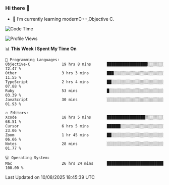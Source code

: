 ### Hi there 👋
- 🌱 I’m currently learning modernC++,Objective C.
<!--
**Asukaki7/Asukaki7** is a ✨ _special_ ✨ repository because its `README.md` (this file) appears on your GitHub profile.

Here are some ideas to get you started:

- 🔭 I’m currently working on ...
- 🌱 I’m currently learning ...
- 👯 I’m looking to collaborate on ...
- 🤔 I’m looking for help with ...
- 💬 Ask me about ...
- 📫 How to reach me: ...
- 😄 Pronouns: ...
- ⚡ Fun fact: ...
-->
<!--START_SECTION:waka-->
![Code Time](http://img.shields.io/badge/Code%20Time-685%20hrs%206%20mins-blue)

![Profile Views](http://img.shields.io/badge/Profile%20Views-0-blue)

📊 **This Week I Spent My Time On** 

```text
💬 Programming Languages: 
Objective-C              19 hrs 8 mins       ██████████████████░░░░░░░   72.47 % 
Other                    3 hrs 3 mins        ███░░░░░░░░░░░░░░░░░░░░░░   11.55 % 
TypeScript               2 hrs 4 mins        ██░░░░░░░░░░░░░░░░░░░░░░░   07.88 % 
Ruby                     53 mins             █░░░░░░░░░░░░░░░░░░░░░░░░   03.39 % 
JavaScript               30 mins             ░░░░░░░░░░░░░░░░░░░░░░░░░   01.93 % 

🔥 Editors: 
Xcode                    18 hrs 5 mins       █████████████████░░░░░░░░   68.51 % 
Cursor                   6 hrs 5 mins        ██████░░░░░░░░░░░░░░░░░░░   23.06 % 
Zoom                     1 hr 45 mins        ██░░░░░░░░░░░░░░░░░░░░░░░   06.66 % 
Notes                    28 mins             ░░░░░░░░░░░░░░░░░░░░░░░░░   01.77 % 

💻 Operating System: 
Mac                      26 hrs 24 mins      █████████████████████████   100.00 % 
```


 Last Updated on 10/08/2025 18:45:39 UTC
<!--END_SECTION:waka-->
